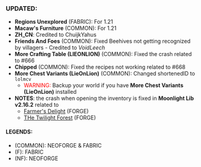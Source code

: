 ### UPDATED:
- **Regions Unexplored** (FABRIC): For 1.21
- **Macaw's Furniture** (COMMON): For 1.21
- **ZH_CN**: Credited to ChuijkYahus
- **Friends And Foes** (COMMON): Fixed Beehives not getting recognized by villagers - Credited to _VoidLeech_
- **More Crafting Table (LIEONLION)** (COMMON): Fixed the crash related to #666
- **Chipped** (COMMON): Fixed the recipes not working related to #668
- **More Chest Variants (LieOnLion)** (COMMON): Changed shortenedID to `lolmcv`
  - <span style="color: red">WARNING:</span> Backup your world if you have **More Chest Variants (LieOnLion)** installed
- **NOTES**: the crash when opening the inventory is fixed in **Moonlight Lib v2.16.2** related to 
  - [Farmer's Delight](https://github.com/MehVahdJukaar/WoodGood/issues/680) (FORGE) 
  - [THe Twilight Forest](https://github.com/MehVahdJukaar/WoodGood/issues/667) (FORGE)

#### LEGENDS:
- (COMMON): NEOFORGE & FABRIC 
- (F): FABRIC
- (NF): NEOFORGE